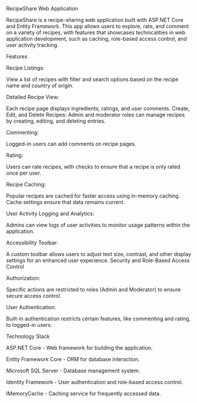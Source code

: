 RecipeShare Web Application

RecipeShare is a recipe-sharing web application built with ASP.NET Core and Entity Framework. This app allows users to explore, rate, and comment on a variety of recipes, with features that showcases technicalities in web application development, such as caching, role-based access control, and user activity tracking.


Features

Recipe Listings:

View a list of recipes with filter and search options based on the recipe name and country of origin.


Detailed Recipe View:

Each recipe page displays ingredients, ratings, and user comments.
Create, Edit, and Delete Recipes: Admin and moderator roles can manage recipes by creating, editing, and deleting entries.


Commenting:

Logged-in users can add comments on recipe pages.


Rating:

Users can rate recipes, with checks to ensure that a recipe is only rated once per user.


Recipe Caching:

Popular recipes are cached for faster access using in-memory caching. Cache settings ensure that data remains current.


User Activity Logging and Analytics:

Admins can view logs of user activities to monitor usage patterns within the application.


Accessibility Toolbar:

A custom toolbar allows users to adjust text size, contrast, and other display settings for an enhanced user experience.
Security and Role-Based Access Control


Authorization:

Specific actions are restricted to roles (Admin and Moderator) to ensure secure access control.


User Authentication:

Built-in authentication restricts certain features, like commenting and rating, to logged-in users.


Technology Stack

ASP.NET Core - Web framework for building the application.

Entity Framework Core - ORM for database interaction.

Microsoft SQL Server - Database management system.

Identity Framework - User authentication and role-based access control.

IMemoryCache - Caching service for frequently accessed data.
